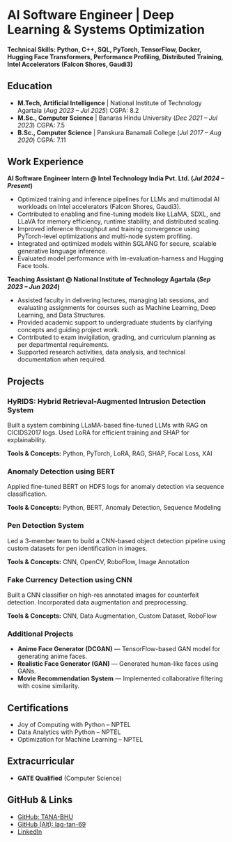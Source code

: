 # AI Software Engineer | Deep Learning & Systems Optimization

#### Technical Skills: Python, C++, SQL, PyTorch, TensorFlow, Docker, Hugging Face Transformers, Performance Profiling, Distributed Training, Intel Accelerators (Falcon Shores, Gaudi3)

## Education

* **M.Tech, Artificial Intelligence** | National Institute of Technology Agartala (*Aug 2023 – Jul 2025*)
  CGPA: 8.2
* **M.Sc., Computer Science** | Banaras Hindu University (*Dec 2021 – Jul 2023*)
  CGPA: 7.5
* **B.Sc., Computer Science** | Panskura Banamali College (*Jul 2017 – Aug 2020*)
  CGPA: 7.11

## Work Experience

**AI Software Engineer Intern @ Intel Technology India Pvt. Ltd. (*Jul 2024 – Present*)**

* Optimized training and inference pipelines for LLMs and multimodal AI workloads on Intel accelerators (Falcon Shores, Gaudi3).
* Contributed to enabling and fine-tuning models like LLaMA, SDXL, and LLaVA for memory efficiency, runtime stability, and distributed scaling.
* Improved inference throughput and training convergence using PyTorch-level optimizations and multi-node system profiling.
* Integrated and optimized models within SGLANG for secure, scalable generative language inference.
* Evaluated model performance with lm-evaluation-harness and Hugging Face tools.

**Teaching Assistant @ National Institute of Technology Agartala (*Sep 2023 – Jun 2024*)**

* Assisted faculty in delivering lectures, managing lab sessions, and evaluating assignments for courses such as Machine Learning, Deep Learning, and Data Structures.
* Provided academic support to undergraduate students by clarifying concepts and guiding project work.
* Contributed to exam invigilation, grading, and curriculum planning as per departmental requirements.
* Supported research activities, data analysis, and technical documentation when required.

## Projects

### HyRIDS: Hybrid Retrieval-Augmented Intrusion Detection System

Built a system combining LLaMA-based fine-tuned LLMs with RAG on CICIDS2017 logs. Used LoRA for efficient training and SHAP for explainability.

**Tools & Concepts:** Python, PyTorch, LoRA, RAG, SHAP, Focal Loss, XAI

### Anomaly Detection using BERT

Applied fine-tuned BERT on HDFS logs for anomaly detection via sequence classification.

**Tools & Concepts:** Python, BERT, Anomaly Detection, Sequence Modeling

### Pen Detection System

Led a 3-member team to build a CNN-based object detection pipeline using custom datasets for pen identification in images.

**Tools & Concepts:** CNN, OpenCV, RoboFlow, Image Annotation

### Fake Currency Detection using CNN

Built a CNN classifier on high-res annotated images for counterfeit detection. Incorporated data augmentation and preprocessing.

**Tools & Concepts:** CNN, Data Augmentation, Custom Dataset, RoboFlow

### Additional Projects

* **Anime Face Generator (DCGAN)** — TensorFlow-based GAN model for generating anime faces.
* **Realistic Face Generator (GAN)** — Generated human-like faces using GANs.
* **Movie Recommendation System** — Implemented collaborative filtering with cosine similarity.

## Certifications

* Joy of Computing with Python – NPTEL
* Data Analytics with Python – NPTEL
* Optimization for Machine Learning – NPTEL

## Extracurricular

* **GATE Qualified** (Computer Science)

## GitHub & Links

* [GitHub: TANA-BHU](https://github.com/TANA-BHU)
* [GitHub (Alt): lag-tan-69](https://github.com/lag-tan-69)
* [LinkedIn](https://www.linkedin.com/in/tanayendu-bari-100b70229/)
